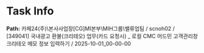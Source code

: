 # Task Info

**Path:** 카페24(주)\본사사업장\[CG]MI본부\MIH그룹\밸류업팀 / scnoh02 / [349041] 국내광고 환불(크리테오) 업무(카드 요청시) _ 로컬 CMC 어드민 고객관리창 크리테오 메모 정보 입력하기 / 2025-10-01_00-00-00

